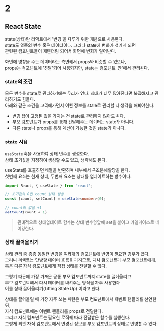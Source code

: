 # 2

## React State

state(상태)란 리액트에서 '변경'을 다루기 위한 개념으로 사용된다.  
state도 일종의 변수 혹은 데이터이다. 그러나 state에 변화가 생기게 되면  
관련된 컴포넌트들이 재렌더링 되어서 화면에 변화가 일어난다.  

화면에 영향을 주는 데이터라는 측면에서 props와 비슷할 수 있으나,  
props는 컴포넌트에 '전달'되어 사용되지만, state는 컴포넌트 '안'에서 관리된다.  

### state의 조건

모든 변수를 state로 관리하기에는 무리가 있다. 상태가 너무 많아진다면 복잡해지고 관리하기도 힘들다.  
아래와 같은 조건을 고려해가면서 어떤 정보를 state로 관리할 지 생각을 해봐야한다.  

- 변경 없이 고정된 값을 가지는 건 state로 관리하지 않아도 된다.
- 부모 컴포넌트가 props를 통해 전달해주는 데이터는 state가 아니다.  
- 다른 state나 props를 통해 계산이 가능한 것은 state가 아니다.

### state 사용

`useState` 훅을 사용하여 상태 변수를 생성한다.  
상태 초기값을 지정하여 생성할 수도 있고, 생략해도 된다.  

useState를 호출하면 배열을 반환하며 내부에서 구조분해할당을 한다.  
첫번째 요소는 현재 상태, 두번째 요소는 상태를 업데이트하는 함수이다.

```ts
import React, { useState } from 'react';

// 초기값이 0인 count 상태 생성
const [count, setCount] = useState<number>(0);

// count의 값을 +1
setCount(count + 1)
```

> 관례적으로 상태업데이트 함수는 상태 변수명앞에 set을 붙이고 카멜케이스로 네이밍한다.

### 상태 끌어올리기

상태 관리 중 종종 동일한 변경을 여러개의 컴포넌트에 반영이 필요한 경우가 있다.  
그러나 리액트는 단방향 데이터 흐름을 가지므로, 자식 컴포넌트가 부모 컴포넌트에게,  
혹은 다른 자식 컴포넌트에게 직접 상태를 전달할 수 없다.  

그렇기 때문에 가장 가까운 공통 부모 컴포넌트까지 state를 끌어올리고  
부모 컴포넌트에서 다시 데이터를 내려주는 방식을 자주 사용한다.  
이를 상태 끌어올리기(Lifting State Up) 이라고 한다.  

상태를 끌어올릴 때 가장 자주 쓰는 패턴은 부모 컴포넌트에서 이벤트 핸들러를 선언한 뒤,  
자식 컴포넌트에는 이벤트 핸들러를 props로 전달한다.  
그리고 자식 컴포넌트는 필요한 로직에 따라 전달받은 함수를 실행한다.  
그렇게 되면 자식 컴포넌트에서 변경된 정보를 부모 컴포넌트의 상태로 반영할 수 있다.
